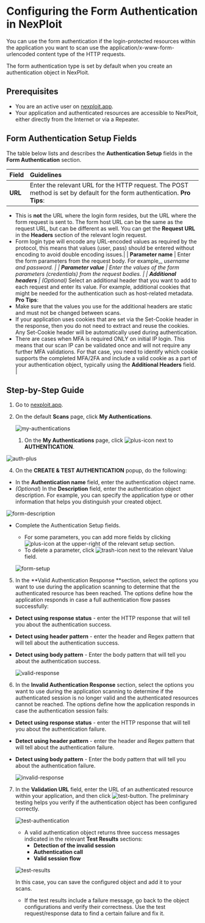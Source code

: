 # Configuring the Form Authentication in NexPloit
You can use the form authentication if the login-protected resources within the application you want to scan use the application/x-www-form-urlencoded content type of the HTTP requests. 

The form authentication type is set by default when you create an authentication object in NexPloit.  

## Prerequisites
*   You are an active user on [nexploit.app](https://nexploit.app/scans).
*   Your application and authenticated resources are accessible to NexPloit, either directly from the Internet or via a Repeater.

## Form Authentication Setup Fields 
The table below lists and describes the **Authentication Setup** fields in the **Form Authentication** section.

| **Field** | **Guidelines** |
| :-- | :-- |
| **URL** | Enter the relevant URL for the HTTP request. The POST method is set by default for the form authentication. **Pro Tips**:
*   This is **not** the URL where the login form resides, but the URL where the form request is sent to. The form host URL can be the same as the request URL, but can be different as well. You can get the **Request URL** in the **Headers** section of the relevant login request.
*   Form login type will encode any URL-encoded values as required by the protocol, this means that values (user, pass) should be entered without encoding to avoid double encoding issues.| 
| **Parameter name** | Enter the form parameters from the request body. For example,_ _username and password. |
| **Parameter value** | Enter the values of the form parameters (credentials) from the request bodies. |
| **Additional headers** | (Optional)_ Select an additional header that you want to add to each request and enter its value. For example, additional cookies that might be needed for the authentication such as host-related metadata. 
**Pro Tips**: 
*   Make sure that the values you use for the additional headers are static and must not be changed between scans. 
*   If your application uses cookies that are set via the Set-Cookie header in the response, then you do not need to extract and reuse the cookies. Any Set-Cookie header will be automatically used during authentication.  
*   There are cases when MFA is required  ONLY on initial IP login. This means that our scan IP can be validated once and will not require any further MFA validations. For that case, you need to identify which cookie supports the completed MFA/2FA and include a valid cookie as a part of your authentication object, typically using the **Additional Headers** field. |

## Step-by-Step Guide
1. Go to [nexploit.app](https://nexploit.app/scans).
2. On the default **Scans** page, click **My Authentications**.

    ![my-authentications](authentication/media/my-authentications.png ':size=45%')

    1. On the **My Authentications** page, click ![plus-icon](media/plus-icon.png ':size=2%') next to **AUTHENTICATION**.

![auth-plus](media/auth-plus.png ':size=45%')

4. On the **CREATE & TEST AUTHENTICATION** popup, do the following:
*    In the **Authentication name** field, enter the authentication object name.
*   _(Optional_) In the **Description** field, enter the authentication object description. For example, you can specify the application type or other information that helps you distinguish your created object.

![form-description](media/form-name-description.png ':size=45%')

* Complete the Authentication Setup fields.
   * For some parameters, you can add more fields by clicking ![plus-icon](media/aplus-icon.png ':size=2%') at the upper-right of the relevant setup section. 
   * To delete a parameter, click ![trash-icon](media/trash-icon.png ':size=2%') next to the relevant Value field.

   ![form-setup](media/form-setup.png ':size=45%')

5. In the **Valid Authentication Response **section, select the options you want to use during the application scanning to determine that the authenticated resource has been reached. The options define how the application responds in case a full authentication flow passes successfully:
*   **Detect using response status** - enter the HTTP response that will tell you about the authentication success.
*   **Detect using header pattern** - enter the header and Regex pattern that will tell about the authentication success.
*   **Detect using body pattern** - Enter the body pattern that will tell you about the authentication success.

    ![valid-response](media/valid-response.png ':size=45%')

6. In the **Invalid Authentication Response** section, select the options you want to use during the application scanning to determine if the authenticated session is no longer valid and the authenticated resources cannot be reached. The options define how the application responds in case the authentication session fails:
*   **Detect using response status** - enter the HTTP response that will tell you about the authentication failure.
*   **Detect using header pattern** - enter the header and Regex pattern that will tell about the authentication failure.
*   **Detect using body pattern** - Enter the body pattern that will tell you about the authentication failure. 

    ![invalid-response](media/invalid-response.png ':size=45%') 

7. In the **Validation URL** field, enter the URL of an authenticated resource within your application, and then click  ![test-button](media/test-button.png ':size=2%'). The preliminary testing helps you verify if the authentication object has been configured correctly.

    ![test-authentication](media/test-authentication.png ':size=45%') 

    *   A valid authentication object returns three success messages indicated in the relevant  **Test Results** sections: 
        *   **Detection of the invalid session**
        *   **Authentication call**
        *   **Valid session flow**

    ![test-results](media/test-results.png ':size=45%') 

    In this case, you can save the configured object and add it to your scans.

    * If the test results include a failure message, go back to the object configurations and verify their correctness. Use the test request/response data to find a certain failure and fix it.
